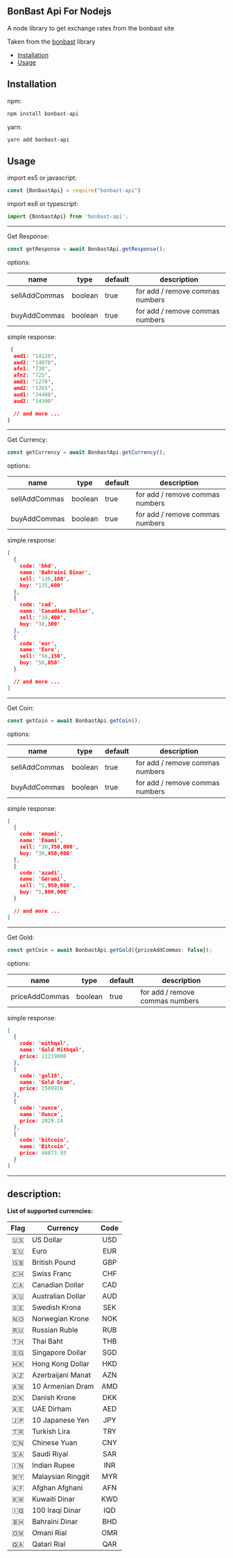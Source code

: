 ## BonBast Api For Nodejs

A node library to get exchange rates from the bonbast site

Taken from the [bonbast](https://github.com/SamadiPour/bonbast) library

- [Installation](#installation)
- [Usage](#usage)

## Installation

npm:

```bash
npm install bonbast-api
```

yarn:

```bash
yarn add bonbast-api
```

## Usage

import es5 or javascript:

```javascript
const {BonbastApi} = require("bonbast-api")
```

import es6 or typescript:

```typescript
import {BonbastApi} from 'bonbast-api';
```

<hr/>

Get Response:

``` typescript
const getResponse = await BonbastApi.getResponse();
```

options:

| name          | type    | default | description                     |
|---------------|---------|---------|---------------------------------|
| sellAddCommas | boolean | true    | for add / remove commas numbers |
| buyAddCommas  | boolean | true    | for add / remove commas numbers |

simple response:

```json lines
 {
  aed1: '14120',
  aed2: '14070',
  afn1: '730',
  afn2: '725',
  amd1: '1270',
  amd2: '1265',
  aud1: '34400',
  aud2: '34300'

  // and more ...
}
```

<hr/>

Get Currency:

```typescript
const getCurrency = await BonbastApi.getCurrency();
```

options:

| name          | type    | default | description                     |
|---------------|---------|---------|---------------------------------|
| sellAddCommas | boolean | true    | for add / remove commas numbers |
| buyAddCommas  | boolean | true    | for add / remove commas numbers |

simple response:

```json lines
[
  {
    code: 'bhd',
    name: 'Bahraini Dinar',
    sell: '136,100',
    buy: '135,600'
  },
  {
    code: 'cad',
    name: 'Canadian Dollar',
    sell: '38,400',
    buy: '38,300'
  },
  {
    code: 'eur',
    name: 'Euro',
    sell: '56,150',
    buy: '56,050'
  }

  // and more ...
]

```

<hr/>

Get Coin:

```typescript
const getCoin = await BonbastApi.getCoin();
```

options:

| name          | type    | default | description                     |
|---------------|---------|---------|---------------------------------|
| sellAddCommas | boolean | true    | for add / remove commas numbers |
| buyAddCommas  | boolean | true    | for add / remove commas numbers |

simple response:

```json lines
[
  {
    code: 'emami',
    name: 'Emami',
    sell: '30,750,000',
    buy: '30,450,000'
  },
  {
    code: 'azadi',
    name: 'Gerami',
    sell: '5,950,000',
    buy: '5,800,000'
  }

  // and more ...
]
```

<hr/>

Get Gold:

```typescript
const getCoin = await BonbastApi.getGold({priceAddCommas: false});
```

options:

| name           | type    | default | description                     |
|----------------|---------|---------|---------------------------------|
| priceAddCommas | boolean | true    | for add / remove commas numbers |

simple response:

```json lines
[
  {
    code: 'mithqal',
    name: 'Gold Mithqal',
    price: 11219000
  },
  {
    code: 'gol18',
    name: 'Gold Gram',
    price: 2589916
  },
  {
    code: 'ounce',
    name: 'Ounce',
    price: 2029.24
  },
  {
    code: 'bitcoin',
    name: 'Bitcoin',
    price: 46873.93
  }
]
```

<hr/>

## description:

**List of supported currencies:**

| Flag | Currency          | Code |
|:----:|-------------------|:----:|
| 🇺🇸 | US Dollar         | USD  |
| 🇪🇺 | Euro              | EUR  |
| 🇬🇧 | British Pound     | GBP  |
| 🇨🇭 | Swiss Franc       | CHF  |
| 🇨🇦 | Canadian Dollar   | CAD  |
| 🇦🇺 | Australian Dollar | AUD  |
| 🇸🇪 | Swedish Krona     | SEK  |
| 🇳🇴 | Norwegian Krone   | NOK  |
| 🇷🇺 | Russian Ruble     | RUB  |
| 🇹🇭 | Thai Baht         | THB  |
| 🇸🇬 | Singapore Dollar  | SGD  |
| 🇭🇰 | Hong Kong Dollar  | HKD  |
| 🇦🇿 | Azerbaijani Manat | AZN  |
| 🇦🇲 | 10 Armenian Dram  | AMD  |
| 🇩🇰 | Danish Krone      | DKK  |
| 🇦🇪 | UAE Dirham        | AED  |
| 🇯🇵 | 10 Japanese Yen   | JPY  |
| 🇹🇷 | Turkish Lira      | TRY  |
| 🇨🇳 | Chinese Yuan      | CNY  |
| 🇸🇦 | Saudi Riyal       | SAR  |
| 🇮🇳 | Indian Rupee      | INR  |
| 🇲🇾 | Malaysian Ringgit | MYR  |
| 🇦🇫 | Afghan Afghani    | AFN  |
| 🇰🇼 | Kuwaiti Dinar     | KWD  |
| 🇮🇶 | 100 Iraqi Dinar   | IQD  |
| 🇧🇭 | Bahraini Dinar    | BHD  |
| 🇴🇲 | Omani Rial        | OMR  |
| 🇶🇦 | Qatari Rial       | QAR  |

